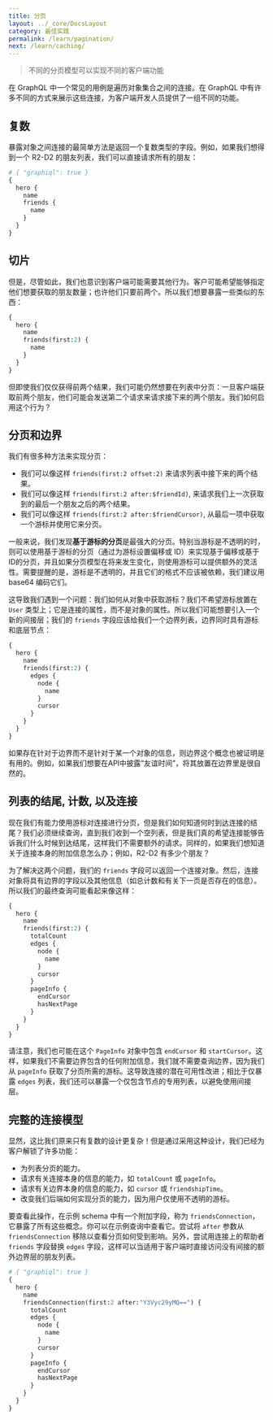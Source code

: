 ```yaml
---
title: 分页
layout: ../_core/DocsLayout
category: 最佳实践
permalink: /learn/pagination/
next: /learn/caching/
---
```


> 不同的分页模型可以实现不同的客户端功能

在 GraphQL 中一个常见的用例是遍历对象集合之间的连接。在 GraphQL 中有许多不同的方式来展示这些连接，为客户端开发人员提供了一组不同的功能。

## 复数

暴露对象之间连接的最简单方法是返回一个复数类型的字段。例如，如果我们想得到一个 R2-D2 的朋友列表，我们可以直接请求所有的朋友：

```graphql
# { "graphiql": true }
{
  hero {
    name
    friends {
      name
    }
  }
}
```

## 切片

但是，尽管如此，我们也意识到客户端可能需要其他行为。客户可能希望能够指定他们想要获取的朋友数量；也许他们只要前两个。所以我们想要暴露一些类似的东西：


```graphql
{
  hero {
    name
    friends(first:2) {
      name
    }
  }
}
```

但即使我们仅仅获得前两个结果，我们可能仍然想要在列表中分页：一旦客户端获取前两个朋友，他们可能会发送第二个请求来请求接下来的两个朋友。我们如何启用这个行为？

## 分页和边界

我们有很多种方法来实现分页：

 - 我们可以像这样 `friends(first:2 offset:2)` 来请求列表中接下来的两个结果。
 - 我们可以像这样 `friends(first:2 after:$friendId)`, 来请求我们上一次获取到的最后一个朋友之后的两个结果。
 - 我们可以像这样 `friends(first:2 after:$friendCursor)`, 从最后一项中获取一个游标并使用它来分页。

一般来说，我们发现**基于游标的分页**是最强大的分页。特别当游标是不透明的时，则可以使用基于游标的分页（通过为游标设置偏移或 ID）来实现基于偏移或基于ID的分页，并且如果分页模型在将来发生变化，则使用游标可以提供额外的灵活性。需要提醒的是，游标是不透明的，并且它们的格式不应该被依赖，我们建议用 base64 编码它们。

这导致我们遇到一个问题：我们如何从对象中获取游标？我们不希望游标放置在 `User` 类型上；它是连接的属性，而不是对象的属性。所以我们可能想要引入一个新的间接层；我们的 `friends` 字段应该给我们一个边界列表，边界同时具有游标和底层节点：

```graphql
{
  hero {
    name
    friends(first:2) {
      edges {
        node {
          name
        }
        cursor
      }
    }
  }
}
```

如果存在针对于边界而不是针对于某一个对象的信息，则边界这个概念也被证明是有用的。例如，如果我们想要在API中披露“友谊时间”，将其放置在边界里是很自然的。

## 列表的结尾, 计数, 以及连接

现在我们有能力使用游标对连接进行分页，但是我们如何知道何时到达连接的结尾？我们必须继续查询，直到我们收到一个空列表，但是我们真的希望连接能够告诉我们什么时候到达结尾，这样我们不需要额外的请求。同样的，如果我们想知道关于连接本身的附加信息怎么办；例如，R2-D2 有多少个朋友？

为了解决这两个问题，我们的 `friends` 字段可以返回一个连接对象。然后，连接对象将具有边界的字段以及其他信息（如总计数和有关下一页是否存在的信息）。所以我们的最终查询可能看起来像这样：


```graphql
{
  hero {
    name
    friends(first:2) {
      totalCount
      edges {
        node {
          name
        }
        cursor
      }
      pageInfo {
        endCursor
        hasNextPage
      }
    }
  }
}
```

请注意，我们也可能在这个 `PageInfo` 对象中包含 `endCursor` 和 `startCursor`。这样，如果我们不需要边界包含的任何附加信息，我们就不需要查询边界，因为我们从 `pageInfo` 获取了分页所需的游标。这导致连接的潜在可用性改进；相比于仅暴露 `edges` 列表，我们还可以暴露一个仅包含节点的专用列表，以避免使用间接层。

## 完整的连接模型

显然，这比我们原来只有复数的设计更复杂！但是通过采用这种设计，我们已经为客户解锁了许多功能：

 - 为列表分页的能力。
 - 请求有关连接本身的信息的能力，如 `totalCount` 或 `pageInfo`。
 - 请求有关边界本身的信息的能力，如 `cursor` 或 `friendshipTime`。
 - 改变我们后端如何实现分页的能力，因为用户仅使用不透明的游标。

要查看此操作，在示例 schema 中有一个附加字段，称为 `friendsConnection`，它暴露了所有这些概念。你可以在示例查询中查看它。尝试将 `after` 参数从 `friendsConnection` 移除以查看分页如何受到影响。另外，尝试用连接上的帮助者 `friends` 字段替换 `edges` 字段，这样可以当适用于客户端时直接访问没有间接的额外边界层的朋友列表。

```graphql
# { "graphiql": true }
{
  hero {
    name
    friendsConnection(first:2 after:"Y3Vyc29yMQ==") {
      totalCount
      edges {
        node {
          name
        }
        cursor
      }
      pageInfo {
        endCursor
        hasNextPage
      }
    }
  }
}
```
